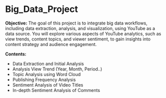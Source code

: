 # Big_Data_Project

**Objective:** The goal of this project is to integrate big data workflows, including data extraction,
analysis, and visualization, using YouTube as a data source. You will explore various aspects of
YouTube analytics, such as view trends, content topics, and viewer sentiment, to gain insights into
content strategy and audience engagement.

**Contents:**
* Data Extraction and Initial Analysis
* Analysis View Trend (Year, Month, Period..)
* Topic Analysis using Word Cloud
* Publishing Frequency Analysis
* Sentiment Analysis of Video Titles
* In-depth Sentiment Analysis of Comments
